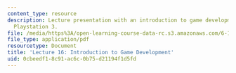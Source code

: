 ```yaml
---
content_type: resource
description: Lecture presentation with an introduction to game development on the
  Playstation 3.
file: /media/https%3A/open-learning-course-data-rc.s3.amazonaws.com/6-189-multicore-programming-primer-january-iap-2007/0cbeedf18c91ac6c0b75d21194f1d5fd_lec16games.pdf
file_type: application/pdf
resourcetype: Document
title: 'Lecture 16: Introduction to Game Development'
uid: 0cbeedf1-8c91-ac6c-0b75-d21194f1d5fd
---
```

